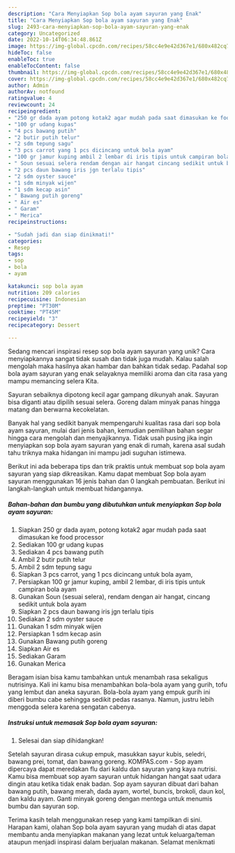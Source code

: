 ```yaml
---
description: "Cara Menyiapkan Sop bola ayam sayuran yang Enak"
title: "Cara Menyiapkan Sop bola ayam sayuran yang Enak"
slug: 2493-cara-menyiapkan-sop-bola-ayam-sayuran-yang-enak
category: Uncategorized
date: 2022-10-14T06:34:48.861Z
image: https://img-global.cpcdn.com/recipes/58cc4e9e42d367e1/680x482cq70/sop-bola-ayam-sayuran-foto-resep-utama.jpg
hideToc: false
enableToc: true
enableTocContent: false
thumbnail: https://img-global.cpcdn.com/recipes/58cc4e9e42d367e1/680x482cq70/sop-bola-ayam-sayuran-foto-resep-utama.jpg
cover: https://img-global.cpcdn.com/recipes/58cc4e9e42d367e1/680x482cq70/sop-bola-ayam-sayuran-foto-resep-utama.jpg
author: Admin
authorAv: notfound
ratingvalue: 4
reviewcount: 24
recipeingredient:
- "250 gr dada ayam potong kotak2 agar mudah pada saat dimasukan ke food processor"
- "100 gr udang kupas"
- "4 pcs bawang putih"
- "2 butir putih telur"
- "2 sdm tepung sagu"
- "3 pcs carrot yang 1 pcs dicincang untuk bola ayam"
- "100 gr jamur kuping ambil 2 lembar di iris tipis untuk campiran bola ayam"
- " Soun sesuai selera rendam dengan air hangat cincang sedikit untuk bola ayam"
- "2 pcs daun bawang iris jgn terlalu tipis"
- "2 sdm oyster sauce"
- "1 sdm minyak wijen"
- "1 sdm kecap asin"
- " Bawang putih goreng"
- " Air es"
- " Garam"
- " Merica"
recipeinstructions:

- "Sudah jadi dan siap dinikmati!"
categories:
- Resep
tags:
- sop
- bola
- ayam

katakunci: sop bola ayam 
nutrition: 209 calories
recipecuisine: Indonesian
preptime: "PT30M"
cooktime: "PT45M"
recipeyield: "3"
recipecategory: Dessert

---
```





Sedang mencari inspirasi resep sop bola ayam sayuran yang unik? Cara menyiapkannya sangat tidak susah dan tidak juga mudah. Kalau salah mengolah maka hasilnya akan hambar dan bahkan tidak sedap. Padahal sop bola ayam sayuran yang enak selayaknya memiliki aroma dan cita rasa yang mampu memancing selera Kita.





Sayuran sebaiknya dipotong kecil agar gampang dikunyah anak. Sayuran bisa diganti atau dipilih sesuai selera. Goreng dalam minyak panas hingga matang dan berwarna kecokelatan.

Banyak hal yang sedikit banyak mempengaruhi kualitas rasa dari sop bola ayam sayuran, mulai dari jenis bahan, kemudian pemilihan bahan segar hingga cara mengolah dan menyajikannya. Tidak usah pusing jika ingin menyiapkan sop bola ayam sayuran yang enak di rumah, karena asal sudah tahu triknya maka hidangan ini mampu jadi suguhan istimewa.






Berikut ini ada beberapa tips dan trik praktis untuk membuat sop bola ayam sayuran yang siap dikreasikan. Kamu dapat membuat Sop bola ayam sayuran menggunakan 16 jenis bahan dan 0 langkah pembuatan. Berikut ini langkah-langkah untuk membuat hidangannya.

<!--inarticleads1-->

##### Bahan-bahan dan bumbu yang dibutuhkan untuk menyiapkan Sop bola ayam sayuran:

1. Siapkan 250 gr dada ayam, potong kotak2 agar mudah pada saat dimasukan ke food processor
1. Sediakan 100 gr udang kupas
1. Sediakan 4 pcs bawang putih
1. Ambil 2 butir putih telur
1. Ambil 2 sdm tepung sagu
1. Siapkan 3 pcs carrot, yang 1 pcs dicincang untuk bola ayam,
1. Persiapkan 100 gr jamur kuping, ambil 2 lembar, di iris tipis untuk campiran bola ayam
1. Gunakan  Soun (sesuai selera), rendam dengan air hangat, cincang sedikit untuk bola ayam
1. Siapkan 2 pcs daun bawang iris jgn terlalu tipis
1. Sediakan 2 sdm oyster sauce
1. Gunakan 1 sdm minyak wijen
1. Persiapkan 1 sdm kecap asin
1. Gunakan  Bawang putih goreng
1. Siapkan  Air es
1. Sediakan  Garam
1. Gunakan  Merica


Beragam isian bisa kamu tambahkan untuk menambah rasa sekaligus nutrisinya. Kali ini kamu bisa menambahkan bola-bola ayam yang gurih, tofu yang lembut dan aneka sayuran. Bola-bola ayam yang empuk gurih ini diberi bumbu cabe sehingga sedikit pedas rasanya. Namun, justru lebih menggoda selera karena sengatan cabenya. 

<!--inarticleads2-->

##### Instruksi untuk memasak Sop bola ayam sayuran:


1. Selesai dan siap dihidangkan!

Setelah sayuran dirasa cukup empuk, masukkan sayur kubis, seledri, bawang prei, tomat, dan bawang goreng. KOMPAS.com - Sop ayam dipercaya dapat meredakan flu dari kaldu dan sayuran yang kaya nutrisi. Kamu bisa membuat sop ayam sayuran untuk hidangan hangat saat udara dingin atau ketika tidak enak badan. Sop ayam sayuran dibuat dari bahan bawang putih, bawang merah, dada ayam, wortel, buncis, brokoli, daun kol, dan kaldu ayam. Ganti minyak goreng dengan mentega untuk menumis bumbu dan sayuran sop. 

Terima kasih telah menggunakan resep yang kami tampilkan di sini. Harapan kami, olahan Sop bola ayam sayuran yang mudah di atas dapat membantu anda menyiapkan makanan yang lezat untuk keluarga/teman ataupun menjadi inspirasi dalam berjualan makanan. Selamat menikmati
